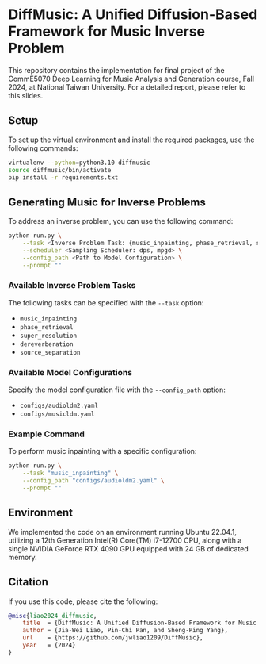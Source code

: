 # DiffMusic: A Unified Diffusion-Based Framework for Music Inverse Problem

This repository contains the implementation for final project of the CommE5070 Deep Learning for Music Analysis and Generation course, Fall 2024, at National Taiwan University. For a detailed report, please refer to this slides.


## Setup
To set up the virtual environment and install the required packages, use the following commands:
```bash
virtualenv --python=python3.10 diffmusic
source diffmusic/bin/activate
pip install -r requirements.txt
```


## Generating Music for Inverse Problems

To address an inverse problem, you can use the following command:

```bash
python run.py \
    --task <Inverse Problem Task: {music_inpainting, phase_retrieval, super_resolution, dereverberation, source_separation}> \
    --scheduler <Sampling Scheduler: dps, mpgd> \
    --config_path <Path to Model Configuration> \
    --prompt ""
```

### Available Inverse Problem Tasks
The following tasks can be specified with the `--task` option:
- `music_inpainting`
- `phase_retrieval`
- `super_resolution`
- `dereverberation`
- `source_separation`

### Available Model Configurations
Specify the model configuration file with the `--config_path` option:
- `configs/audioldm2.yaml`
- `configs/musicldm.yaml`

### Example Command
To perform music inpainting with a specific configuration:
```bash
python run.py \
    --task "music_inpainting" \
    --config_path "configs/audioldm2.yaml" \
    --prompt ""
```


## Environment
We implemented the code on an environment running Ubuntu 22.04.1, utilizing a 12th Generation Intel(R) Core(TM) i7-12700 CPU, along with a single NVIDIA GeForce RTX 4090 GPU equipped with 24 GB of dedicated memory.


## Citation
If you use this code, please cite the following:
```bibtex
@misc{liao2024_diffmusic,
    title  = {DiffMusic: A Unified Diffusion-Based Framework for Music Inverse Problem},
    author = {Jia-Wei Liao, Pin-Chi Pan, and Sheng-Ping Yang},
    url    = {https://github.com/jwliao1209/DiffMusic},
    year   = {2024}
}
```
